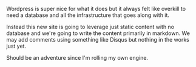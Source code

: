 Wordpress is super nice for what it does but it always felt like overkill to need a database and all the infrastructure that goes along with it.

Instead this new site is going to leverage just static content with no database and we're going to write the content primarily in markdown. We may add comments using something like Disqus but nothing in the works just yet.

Should be an adventure since I'm rolling my own engine.
